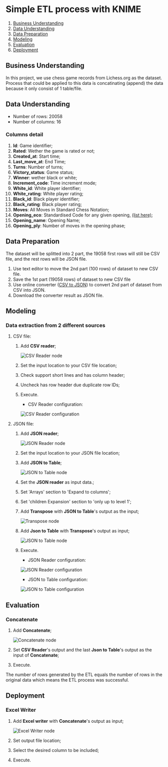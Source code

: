 # Simple ETL process with KNIME

1. [Business Understanding](#Business-Understanding)
2. [Data Understanding](#Data-Understanding)
3. [Data Preparation](#Data-Preparation)
4. [Modeling](#.Modeling)
5. [Evaluation](#Evaluation)
6. [Deployment](#Deployment)

## Business Understanding

In this project, we use chess game records from Lichess.org as the dataset. Process that could be applied to this data is concatinating (append) the data because it only consist of 1 table/file.

## Data Understanding

- Number of rows: 20058
- Number of columns: 16

### Columns detail

1. **Id**: Game identifier;
2. **Rated**: Wether the game is rated or not;
3. **Created_at**: Start time;
4. **Last_move_at**: End Time;
5. **Turns**: Number of turns;
6. **Victory_status**: Game status;
7. **Winner**: wether black or white;
8. **Increment_code**: Time increment mode;
9. **White_id**: White player identifier;
10. **White_rating**: White player rating;
11. **Black_id**: Black player identifier;
12. **Black_rating**: Black player rating;
13. **Moves**: All Moves in Standard Chess Notation;
14. **Opening_eco**: Standardised Code for any given opening, [(list here)](https://www.365chess.com/eco.php);
15. **Opening_name**: Opening Name;
16. **Opening_ply**: Number of moves in the opening phase;

## Data Preparation

The dataset will be splitted into 2 part, the 19058 first rows will still be CSV file, and the rest rows will be JSON file.

1. Use text editor to move the 2nd part (100 rows) of dataset to new CSV file.
2. Save the 1st part (19058 rows) of dataset to new CSV file
3. Use online converter ([CSV to JSON](https://www.csvjson.com/csv2json)) to convert 2nd part of dataset from CSV into JSON.
4. Download the converter result as JSON file.

## Modeling

### Data extraction from 2 different sources

1. CSV file:
    1. Add **CSV reader**;

        ![CSV Reader node][csvreader]
    1. Set the input location to your CSV file location;
    1. Check support short lines and has column header;
    1. Uncheck has row header due duplicate row IDs;
    1. Execute.

        - CSV Reader configuration:

        ![CSV Reader configuration][csvreaderconf]
2. JSON file:
    1. Add **JSON reader**;

        ![JSON Reader node][jsonreader]
    1. Set the input location to your JSON file location;
    1. Add **JSON to Table**;

        ![JSON to Table node][json2table]
    1. Set the **JSON reader** as input data.;
    1. Set 'Arrays' section to 'Expand to columns';
    1. Set 'children Expansion' section to 'only up to level 1';
    1. Add **Transpose** with **JSON to Table**'s output as the input;

        ![Transpose node][transpose]
    1. Add **Json to Table** with **Transpose**'s output as input;

        ![JSON to Table node][json2table2]
    1. Execute.

        - JSON Reader configuration:

        ![JSON Reader configuration][jsonreaderconf]
        - JSON to Table configuration:

        ![JSON to Table configuration][json2tableconf]

## Evaluation

### Concatenate

1. Add **Concatenate**;

    ![Concatenate node][concatenate]
1. Set **CSV Reader**'s output and the last **Json to Table**'s output as the input of **Concatenate**;
1. Execute.

The number of rows generated by the ETL equals the number of rows in the original data which means the ETL process was successful.

## Deployment

### Excel Writer

1. Add **Excel writer** with **Concatenate**'s output as input;

    ![Excel Writer node][excelwriter]
1. Set output file location;
1. Select the desired column to be included;
1. Execute.

[csvreader]: ./images/csvreader.png "CSV Reader node"
[csvreaderconf]: ./images/csvreaderconf.png "CSV Reader configuration"
[jsonreader]: ./images/jsonreader.png "JSON Reader node"
[jsonreaderconf]: ./images/jsonreaderconf.png "JSON Reader configuration"
[json2table]: ./images/json2table.png "JSON to Table node"
[json2table2]: ./images/json2table2.png "JSON to Table node"
[transpose]: ./images/transpose.png "Transpose node"
[json2tableconf]: ./images/json2tableconf.png "JSON to Table configuration"
[concatenate]: ./images/concatenate.png "Concatenate node"
[excelwriter]: ./images/excelwriter.png "Excel Writer node"
